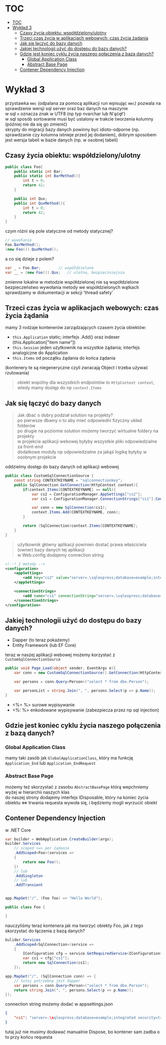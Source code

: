 # TOC
- [TOC](#toc)
- [Wykład 3](#wykład-3)
  - [Czasy życia obiektu: współdzielony/ulotny](#czasy-życia-obiektu-współdzielonyulotny)
  - [Trzeci czas życia w aplikacjach webowych: czas życia żądania](#trzeci-czas-życia-w-aplikacjach-webowych-czas-życia-żądania)
  - [Jak się łączyć do bazy danych](#jak-się-łączyć-do-bazy-danych)
  - [Jakiej technologii użyć do dostępu do bazy danych?](#jakiej-technologii-użyć-do-dostępu-do-bazy-danych)
  - [Gdzie jest koniec cyklu życia naszego połączenia z bazą danych?](#gdzie-jest-koniec-cyklu-życia-naszego-połączenia-z-bazą-danych)
    - [Global Application Class](#global-application-class)
    - [Abstract Base Page](#abstract-base-page)
  - [Contener Dependency Injection](#contener-dependency-injection)



# Wykład 3
przystawka `mmc` (odpalana za pomocą aplikacji run wpisując `mmc`) pozwala na sprawdzenie wersji sql server oraz baz danych na maszynie   
w sql `n` oznacza znak w UTF8 (np typ nvarchar lub N'ąćęł')    
w sql sposób sortowanie musi być ustalony w trakcie tworzenia kolumny (później nie da się go zmienić)  
skrypty do migracji bazy danych powinny być idioto-odporne (np. sprawdzanie czy kolumna istnieje przed jej dodaniem), dobrym sposobem jest wersja tabeli w bazie danych (np. w osobnej tabeli)  

## Czasy życia obiektu: współdzielony/ulotny  
```cs
public class Foo{
    public static int Bar;
    public static int BarMethod(){
        int t = 0;
        return 42;
    }

    public int Qux;
    public int QuxMethod(){
        int t = 0;
        return 42;
    }
}
```

czym różni się pole statyczne od metody statycznej?  
```cs
// wywołanie
Foo.BarMethod();
(new Foo()).QuxMethod();
```

a co się dzieje z polem?
```cs
var _ = Foo.Bar;        // współdzielone
var __ = (new Foo()).Qux;   // ulotna, bezpieczniejsza
```

zmienne lokalne w metodzie współdzielonej nie są współdzielone  
bezpieczeństwo wywołania metody we współdzielonych wątkach sprawdzamy w dokumentacji w sekcji 'thread safety'  

## Trzeci czas życia w aplikacjach webowych: czas życia żądania
mamy 3 rodzaje kontenerów zarządzających czasem życia obiektów:
* `this.Application` static; interfejs .Add() oraz indexer (this.Application["item name"])
* `this.Session` jeden użytkownik na wszystkie żądania; interfejs analogiczne do Application
* `this.Items` od początku żądania do końca żądania

(kontenery te są niegeneryczne czyli zwracają Object i trzeba używać rzutowania)  

> obiekt wspólny dla wszystkich endpointów to `HttpContext context`, wtedy mamy dostęp do np `context.Items`   


## Jak się łączyć do bazy danych

> Jak dbać o dobry podział solution na projekty?  
> po pierwsze dbamy o to aby mieć odpowiedni fizyczny układ folderów  
> po drugie na poziomie solution możemy tworzyć wirtualne foldery na projekty  
> w projekcie aplikacji webowej byłyby wszystkie pliki odpowiedzialne za front-end  
> dodatkowe moduły np odpowiedzialne za jakąś logikę byłyby w osobnym projekcie

oddzielmy dostęp do bazy danych od aplikacji webowej  
```cs
public class CustomSqlConnectionSource {
    const string CONTEXTKEYNAME = "sqlconnectionkey";
    public SqlConnection GetConnection(HttpContext context){
        if(context.Items[CONTEXTKEYNAME] == null){
            var cs2 = ConfigurationManager.AppSettings["cs2"];
            var cs1 = ConfigurationManager.ConnectionStrings["cs1"].ConnectionString;

            var conn = new SqlConnection(cs1);
            context.Items.Add(CONTEXTKEYNAME, conn);
        }

        return (SqlConnection)context.Items[CONTEXTKEYNAME];
    }
}
```

> użytkownik główny aplikacji powinien dostać prawa właściciela (owner) bazy danych tej aplikacji   
w Web.config dodajemy connection string    
```xml
<!--! 2 metody -->
<configuration>
    <appSettings>
        <add key="cs2" value="server=.\sqlexpress;database=example;integrated security=true;trustservercertificate=true"/>
    </appSettings>

    <connectionStrings>
        <add name="cs1" connectionString="server=.\sqlexpress;database=example;integrated security=true;trustservercertificate=true"/>
    </connectionStrings>
</configuration>
```

## Jakiej technologii użyć do dostępu do bazy danych?
* Dapper (to teraz pokażemy)
* Entity Framework (lub EF Core)
  

teraz w naszej aplikacji webowej możemy korzystać z `CustomSqlConnectionSource`  
```cs
public void Page_Load(object sender, EventArgs e){
    var conn = new CustomSqlConnectionSource().GetConnection(HttpContext);

    var persons = conn.Query<Person>("select * from dbo.Person");

    var personList = string.Join(", ", persons.Select(p => p.Name));
}
```

* <%= %> surowe wypisywanie
* <%: %> enkodowane wypisywanie (zabezpiecza przez np sql injection)

## Gdzie jest koniec cyklu życia naszego połączenia z bazą danych?
### Global Application Class
mamy taki zasób jak `GlobalApplicationClass`, który ma funkcję `Application_End` lub `Application_EndRequest`    

### Abstract Base Page
możemy też skorzystać z zasobu `AbstractBasePage` którą wepchniemy wyżej w hierarchii naszych klas  
do naszej strony dodajemy interfejs IDisposable, który na koniec życia obiektu <=> trwania requesta wywoła się, i będziemy mogli wyrzucić obiekt


## Contener Dependency Injection
w .NET Core
```cs
var builder = WebApplication.CreateBuilder(args);
builder.Services
    // scoped <=> per żądanie
    .AddScoped<Foo>(services =>
    {
        return new Foo();
    })
    // lub
    .AddSingleton
    // lub
    .AddTransient


app.MapGet("/", (Foo foo) => "Hello World");

public class Foo {

}
```

nauczyliśmy teraz kontenera jak ma tworzyć obiekty Foo, jak z tego skorzystać do łączenia z bazą danych?

```cs
bulider.Services
    .AddScoped<SqlConnection>(service =>
    {
        IConfiguration cfg = service.GetRequiredService<IConfiguration>();
        var cs1 = cfg["cs1"];
        return new SqlConnection(cs1);
    });

app.MapGet("/", (SqlConnection conn) => {
    // tutaj potrzebny jest dapper
    var persons = conn.Query<Person>("select * from dbo.Person");
    return string.Join(", ", persons.Select(p => p.Name));
});
```

connection string możemy dodać w appsettings.json
```json
{
    "cs1": "server=.\sqlexpress;database=example;integrated security=true;trustservercertificate=true"
}
```

tutaj już nie musimy dodawać manualnie Dispose, bo kontener sam zadba o to przy końcu requesta